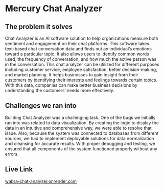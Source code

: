 # Mercury Chat Analyzer

## The problem it solves
Chat Analyzer is an AI software solution to help organizations measure both sentiment and engagement on their chat platforms. This software takes text-based chat conversation data and finds out an individual’s emotions toward a particular topic. It also allows users to identify common words used, the frequency of conversation, and how much the active person was in the conversation.
This chat analyzer can be utilized for different purposes including customer service, employee satisfaction, better decision-making, and market planning. It helps businesses to gain insight from their customers by identifying their interests and feelings towards certain topics. With this data, companies can make better business decisions by understanding the customers’ needs more effectively.

## Challenges we ran into
Building Chat Analyzer was a challenging task. One of the bugs we initially ran into was related to data visualization. By creating the logic to display the data in an intuitive and comprehensive way, we were able to resolve that issue. Also, because the system was connected to databases from different sources, we had to implement deployable solutions for data normalization and cleansing for accurate results. With proper debugging and testing, we ensured that all components of the system functioned properly without any errors.

## Live Link
<a href="https://wabra-chat-analyzer.onrender.com">wabra-chat-analyzer.onrender.com</a>
